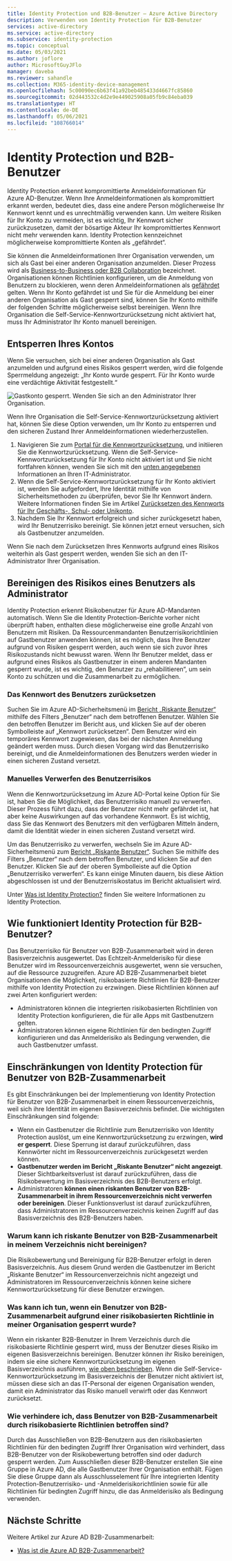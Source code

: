 ```yaml
---
title: Identity Protection und B2B-Benutzer – Azure Active Directory
description: Verwenden von Identity Protection für B2B-Benutzer
services: active-directory
ms.service: active-directory
ms.subservice: identity-protection
ms.topic: conceptual
ms.date: 05/03/2021
ms.author: joflore
author: MicrosoftGuyJFlo
manager: daveba
ms.reviewer: sahandle
ms.collection: M365-identity-device-management
ms.openlocfilehash: 5c00090ec6b63f41a92beb485433d4667fc85860
ms.sourcegitcommit: 02d443532c4d2e9e449025908a05fb9c84eba039
ms.translationtype: HT
ms.contentlocale: de-DE
ms.lasthandoff: 05/06/2021
ms.locfileid: "108766014"
---
```

# <a name="identity-protection-and-b2b-users"></a>Identity Protection und B2B-Benutzer

Identity Protection erkennt kompromittierte Anmeldeinformationen für Azure AD-Benutzer. Wenn Ihre Anmeldeinformationen als kompromittiert erkannt werden, bedeutet dies, dass eine andere Person möglicherweise Ihr Kennwort kennt und es unrechtmäßig verwenden kann. Um weitere Risiken für Ihr Konto zu vermeiden, ist es wichtig, Ihr Kennwort sicher zurückzusetzen, damit der bösartige Akteur Ihr kompromittiertes Kennwort nicht mehr verwenden kann. Identity Protection kennzeichnet möglicherweise kompromittierte Konten als „gefährdet“.

Sie können die Anmeldeinformationen Ihrer Organisation verwenden, um sich als Gast bei einer anderen Organisation anzumelden. Dieser Prozess wird als [Business-to-Business oder B2B Collaboration](../external-identities/what-is-b2b.md) bezeichnet. Organisationen können Richtlinien konfigurieren, um die Anmeldung von Benutzern zu blockieren, wenn deren Anmeldeinformationen als [gefährdet](concept-identity-protection-risks.md) gelten. Wenn Ihr Konto gefährdet ist und Sie für die Anmeldung bei einer anderen Organisation als Gast gesperrt sind, können Sie Ihr Konto mithilfe der folgenden Schritte möglicherweise selbst bereinigen. Wenn Ihre Organisation die Self-Service-Kennwortzurücksetzung nicht aktiviert hat, muss Ihr Administrator Ihr Konto manuell bereinigen.

## <a name="how-to-unblock-your-account"></a>Entsperren Ihres Kontos 

Wenn Sie versuchen, sich bei einer anderen Organisation als Gast anzumelden und aufgrund eines Risikos gesperrt werden, wird die folgende Sperrmeldung angezeigt: „Ihr Konto wurde gesperrt. Für Ihr Konto wurde eine verdächtige Aktivität festgestellt.“ 

![Gastkonto gesperrt. Wenden Sie sich an den Administrator Ihrer Organisation.](./media/concept-identity-protection-b2b/risky-guest-user-blocked.png)

Wenn Ihre Organisation die Self-Service-Kennwortzurücksetzung aktiviert hat, können Sie diese Option verwenden, um Ihr Konto zu entsperren und den sicheren Zustand Ihrer Anmeldeinformationen wiederherzustellen.
1. Navigieren Sie zum [Portal für die Kennwortzurücksetzung](https://passwordreset.microsoftonline.com/), und initiieren Sie die Kennwortzurücksetzung. Wenn die Self-Service-Kennwortzurücksetzung für Ihr Konto nicht aktiviert ist und Sie nicht fortfahren können, wenden Sie sich mit den [unten angegebenen](#how-to-remediate-a-users-risk-as-an-administrator) Informationen an Ihren IT-Administrator.
2. Wenn die Self-Service-Kennwortzurücksetzung für Ihr Konto aktiviert ist, werden Sie aufgefordert, Ihre Identität mithilfe von Sicherheitsmethoden zu überprüfen, bevor Sie Ihr Kennwort ändern. Weitere Informationen finden Sie im Artikel [Zurücksetzen des Kennworts für Ihr Geschäfts-, Schul- oder Unikonto](../user-help/active-directory-passwords-update-your-own-password.md).
3. Nachdem Sie Ihr Kennwort erfolgreich und sicher zurückgesetzt haben, wird Ihr Benutzerrisiko bereinigt. Sie können jetzt erneut versuchen, sich als Gastbenutzer anzumelden.

Wenn Sie nach dem Zurücksetzen Ihres Kennworts aufgrund eines Risikos weiterhin als Gast gesperrt werden, wenden Sie sich an den IT-Administrator Ihrer Organisation.

## <a name="how-to-remediate-a-users-risk-as-an-administrator"></a>Bereinigen des Risikos eines Benutzers als Administrator

Identity Protection erkennt Risikobenutzer für Azure AD-Mandanten automatisch. Wenn Sie die Identity Protection-Berichte vorher nicht überprüft haben, enthalten diese möglicherweise eine große Anzahl von Benutzern mit Risiken. Da Ressourcenmandanten Benutzerrisikorichtlinien auf Gastbenutzer anwenden können, ist es möglich, dass Ihre Benutzer aufgrund von Risiken gesperrt werden, auch wenn sie sich zuvor ihres Risikozustands nicht bewusst waren. Wenn Ihr Benutzer meldet, dass er aufgrund eines Risikos als Gastbenutzer in einem anderen Mandanten gesperrt wurde, ist es wichtig, den Benutzer zu „rehabilitieren“, um sein Konto zu schützen und die Zusammenarbeit zu ermöglichen. 

### <a name="reset-the-users-password"></a>Das Kennwort des Benutzers zurücksetzen

Suchen Sie im Azure AD-Sicherheitsmenü im [Bericht „Riskante Benutzer“](https://portal.azure.com/#blade/Microsoft_AAD_IAM/SecurityMenuBlade/RiskyUsers) mithilfe des Filters „Benutzer“ nach dem betroffenen Benutzer. Wählen Sie den betroffen Benutzer im Bericht aus, und klicken Sie auf der oberen Symbolleiste auf „Kennwort zurücksetzen“. Dem Benutzer wird ein temporäres Kennwort zugewiesen, das bei der nächsten Anmeldung geändert werden muss. Durch diesen Vorgang wird das Benutzerrisiko bereinigt, und die Anmeldeinformationen des Benutzers werden wieder in einen sicheren Zustand versetzt.

### <a name="manually-dismiss-users-risk"></a>Manuelles Verwerfen des Benutzerrisikos

Wenn die Kennwortzurücksetzung im Azure AD-Portal keine Option für Sie ist, haben Sie die Möglichkeit, das Benutzerrisiko manuell zu verwerfen. Dieser Prozess führt dazu, dass der Benutzer nicht mehr gefährdet ist, hat aber keine Auswirkungen auf das vorhandene Kennwort. Es ist wichtig, dass Sie das Kennwort des Benutzers mit den verfügbaren Mitteln ändern, damit die Identität wieder in einen sicheren Zustand versetzt wird. 

Um das Benutzerrisiko zu verwerfen, wechseln Sie im Azure AD-Sicherheitsmenü zum [Bericht „Riskante Benutzer“](https://portal.azure.com/#blade/Microsoft_AAD_IAM/SecurityMenuBlade/RiskyUsers). Suchen Sie mithilfe des Filters „Benutzer“ nach dem betroffen Benutzer, und klicken Sie auf den Benutzer. Klicken Sie auf der oberen Symbolleiste auf die Option „Benutzerrisiko verwerfen“. Es kann einige Minuten dauern, bis diese Aktion abgeschlossen ist und der Benutzerrisikostatus im Bericht aktualisiert wird.

Unter [Was ist Identity Protection?](overview-identity-protection.md) finden Sie weitere Informationen zu Identity Protection.

## <a name="how-does-identity-protection-work-for-b2b-users"></a>Wie funktioniert Identity Protection für B2B-Benutzer?

Das Benutzerrisiko für Benutzer von B2B-Zusammenarbeit wird in deren Basisverzeichnis ausgewertet. Das Echtzeit-Anmelderisiko für diese Benutzer wird im Ressourcenverzeichnis ausgewertet, wenn sie versuchen, auf die Ressource zuzugreifen. Azure AD B2B-Zusammenarbeit bietet Organisationen die Möglichkeit, risikobasierte Richtlinien für B2B-Benutzer mithilfe von Identity Protection zu erzwingen. Diese Richtlinien können auf zwei Arten konfiguriert werden:

- Administratoren können die integrierten risikobasierten Richtlinien von Identity Protection konfigurieren, die für alle Apps mit Gastbenutzern gelten.
- Administratoren können eigene Richtlinien für den bedingten Zugriff konfigurieren und das Anmelderisiko als Bedingung verwenden, die auch Gastbenutzer umfasst.

## <a name="limitations-of-identity-protection-for-b2b-collaboration-users"></a>Einschränkungen von Identity Protection für Benutzer von B2B-Zusammenarbeit

Es gibt Einschränkungen bei der Implementierung von Identity Protection für Benutzer von B2B-Zusammenarbeit in einem Ressourcenverzeichnis, weil sich ihre Identität im eigenen Basisverzeichnis befindet. Die wichtigsten Einschränkungen sind folgende:

- Wenn ein Gastbenutzer die Richtlinie zum Benutzerrisiko von Identity Protection auslöst, um eine Kennwortzurücksetzung zu erzwingen, **wird er gesperrt**. Diese Sperrung ist darauf zurückzuführen, dass Kennwörter nicht im Ressourcenverzeichnis zurückgesetzt werden können.
- **Gastbenutzer werden im Bericht „Riskante Benutzer“ nicht angezeigt**. Dieser Sichtbarkeitsverlust ist darauf zurückzuführen, dass die Risikobewertung im Basisverzeichnis des B2B-Benutzers erfolgt.
- Administratoren **können einen riskanten Benutzer von B2B-Zusammenarbeit in ihrem Ressourcenverzeichnis nicht verwerfen oder bereinigen**. Dieser Funktionsverlust ist darauf zurückzuführen, dass Administratoren im Ressourcenverzeichnis keinen Zugriff auf das Basisverzeichnis des B2B-Benutzers haben.

### <a name="why-cant-i-remediate-risky-b2b-collaboration-users-in-my-directory"></a>Warum kann ich riskante Benutzer von B2B-Zusammenarbeit in meinem Verzeichnis nicht bereinigen?

Die Risikobewertung und Bereinigung für B2B-Benutzer erfolgt in deren Basisverzeichnis. Aus diesem Grund werden die Gastbenutzer im Bericht „Riskante Benutzer“ im Ressourcenverzeichnis nicht angezeigt und Administratoren im Ressourcenverzeichnis können keine sichere Kennwortzurücksetzung für diese Benutzer erzwingen.

### <a name="what-do-i-do-if-a-b2b-collaboration-user-was-blocked-due-to-a-risk-based-policy-in-my-organization"></a>Was kann ich tun, wenn ein Benutzer von B2B-Zusammenarbeit aufgrund einer risikobasierten Richtlinie in meiner Organisation gesperrt wurde?

Wenn ein riskanter B2B-Benutzer in Ihrem Verzeichnis durch die risikobasierte Richtlinie gesperrt wird, muss der Benutzer dieses Risiko im eigenen Basisverzeichnis bereinigen. Benutzer können ihr Risiko bereinigen, indem sie eine sichere Kennwortzurücksetzung im eigenen Basisverzeichnis ausführen, [wie oben beschrieben](#how-to-unblock-your-account). Wenn die Self-Service-Kennwortzurücksetzung im Basisverzeichnis der Benutzer nicht aktiviert ist, müssen diese sich an das IT-Personal der eigenen Organisation wenden, damit ein Administrator das Risiko manuell verwirft oder das Kennwort zurücksetzt.

### <a name="how-do-i-prevent-b2b-collaboration-users-from-being-impacted-by-risk-based-policies"></a>Wie verhindere ich, dass Benutzer von B2B-Zusammenarbeit durch risikobasierte Richtlinien betroffen sind?

Durch das Ausschließen von B2B-Benutzern aus den risikobasierten Richtlinien für den bedingten Zugriff Ihrer Organisation wird verhindert, dass B2B-Benutzer von der Risikobewertung betroffen sind oder dadurch gesperrt werden. Zum Ausschließen dieser B2B-Benutzer erstellen Sie eine Gruppe in Azure AD, die alle Gastbenutzer Ihrer Organisation enthält. Fügen Sie diese Gruppe dann als Ausschlusselement für Ihre integrierten Identity Protection-Benutzerrisiko- und -Anmelderisikorichtlinien sowie für alle Richtlinien für bedingten Zugriff hinzu, die das Anmelderisiko als Bedingung verwenden.

## <a name="next-steps"></a>Nächste Schritte

Weitere Artikel zur Azure AD B2B-Zusammenarbeit:

- [Was ist die Azure AD B2B-Zusammenarbeit?](../external-identities/what-is-b2b.md)
